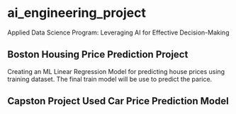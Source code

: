 # ai_engineering_project
Applied Data Science Program: Leveraging AI for Effective Decision-Making

## Boston Housing Price Prediction Project
Creating an ML Linear Regression Model for predicting house prices using training dataset.
The final train model will be use to predict the parice.

## Capston Project Used Car Price Prediction Model
